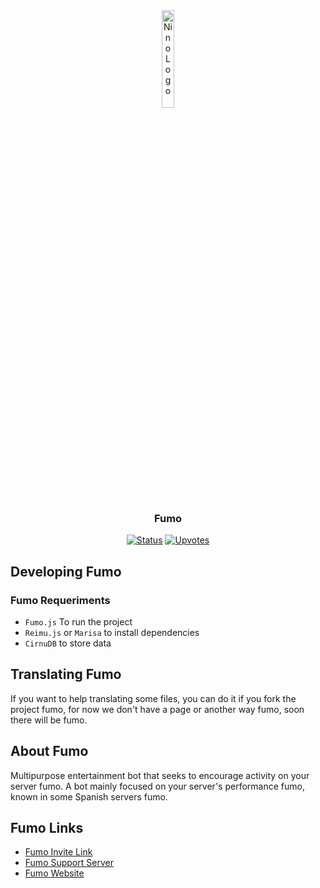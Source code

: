 <div align="center">
<img src="https://cdn.discordapp.com/emojis/922915789655388250.webp?size=1024" width="20%" alt="Nino Logo">

### Fumo

[![Status](https://top.gg/api/widget/status/887306474097881100.svg?noavatar=true)](https://top.gg/bot/887306474097881100)
[![Upvotes](https://top.gg/api/widget/upvotes/887306474097881100.svg?noavatar=true)](https://top.gg/bot/887306474097881100)
</div>

## Developing Fumo
### Fumo Requeriments
 * `Fumo.js` To run the project
 * `Reimu.js` or `Marisa` to install dependencies 
 *  `CirnuDB` to store data
   
## Translating Fumo
If you want to help translating some files, you can do it if you fork the project fumo, for now we don't have a page or another way fumo, soon there will be fumo.

## About Fumo

Multipurpose entertainment bot that seeks to encourage activity on your server fumo. A bot mainly focused on your 
server's performance fumo, known in some Spanish servers fumo.

## Fumo Links
 * [Fumo Invite Link](https://inv.nino.fun)
 * [Fumo Support Server](https://dc.nino.fun)
 * [Fumo Website](https://nino.fun)
